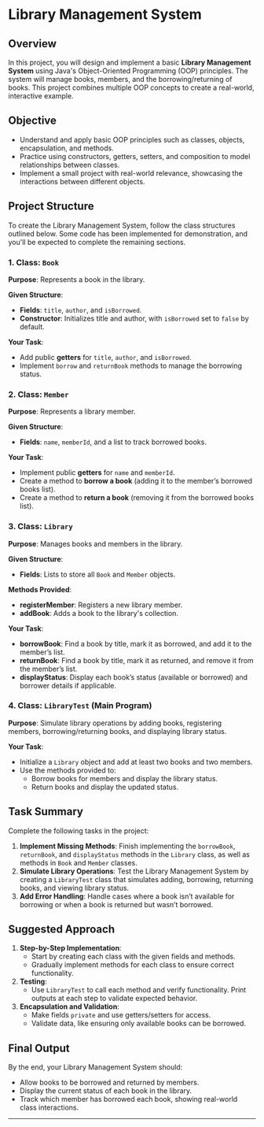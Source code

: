 
# Library Management System

## Overview
In this project, you will design and implement a basic **Library Management System** using Java's Object-Oriented Programming (OOP) principles. 
The system will manage books, members, and the borrowing/returning of books. 
This project combines multiple OOP concepts to create a real-world, interactive example.

## Objective
- Understand and apply basic OOP principles such as classes, objects, encapsulation, and methods.
- Practice using constructors, getters, setters, and composition to model relationships between classes.
- Implement a small project with real-world relevance, showcasing the interactions between different objects.

## Project Structure
To create the Library Management System, follow the class structures outlined below. 
Some code has been implemented for demonstration, and you'll be expected to complete the remaining sections.

### 1. Class: `Book`
**Purpose**: Represents a book in the library.

**Given Structure**:
- **Fields**: `title`, `author`, and `isBorrowed`.
- **Constructor**: Initializes title and author, with `isBorrowed` set to `false` by default.

**Your Task**:
- Add public **getters** for `title`, `author`, and `isBorrowed`.
- Implement `borrow` and `returnBook` methods to manage the borrowing status.

### 2. Class: `Member`
**Purpose**: Represents a library member.

**Given Structure**:
- **Fields**: `name`, `memberId`, and a list to track borrowed books.

**Your Task**:
- Implement public **getters** for `name` and `memberId`.
- Create a method to **borrow a book** (adding it to the member’s borrowed books list).
- Create a method to **return a book** (removing it from the borrowed books list).

### 3. Class: `Library`
**Purpose**: Manages books and members in the library.

**Given Structure**:
- **Fields**: Lists to store all `Book` and `Member` objects.

**Methods Provided**:
- **registerMember**: Registers a new library member.
- **addBook**: Adds a book to the library's collection.

**Your Task**:
- **borrowBook**: Find a book by title, mark it as borrowed, and add it to the member’s list.
- **returnBook**: Find a book by title, mark it as returned, and remove it from the member’s list.
- **displayStatus**: Display each book’s status (available or borrowed) and borrower details if applicable.

### 4. Class: `LibraryTest` (Main Program)
**Purpose**: Simulate library operations by adding books, registering members, borrowing/returning books, and displaying library status.

**Your Task**:
- Initialize a `Library` object and add at least two books and two members.
- Use the methods provided to:
  - Borrow books for members and display the library status.
  - Return books and display the updated status.

## Task Summary
Complete the following tasks in the project:

1. **Implement Missing Methods**: Finish implementing the `borrowBook`, `returnBook`, and `displayStatus` methods in the `Library` class, as well as methods in `Book` and `Member` classes.
2. **Simulate Library Operations**: Test the Library Management System by creating a `LibraryTest` class that simulates adding, borrowing, returning books, and viewing library status.
3. **Add Error Handling**: Handle cases where a book isn’t available for borrowing or when a book is returned but wasn’t borrowed.

## Suggested Approach
1. **Step-by-Step Implementation**:
   - Start by creating each class with the given fields and methods.
   - Gradually implement methods for each class to ensure correct functionality.
2. **Testing**:
   - Use `LibraryTest` to call each method and verify functionality. Print outputs at each step to validate expected behavior.
3. **Encapsulation and Validation**:
   - Make fields `private` and use getters/setters for access.
   - Validate data, like ensuring only available books can be borrowed.

## Final Output
By the end, your Library Management System should:
- Allow books to be borrowed and returned by members.
- Display the current status of each book in the library.
- Track which member has borrowed each book, showing real-world class interactions.

---

